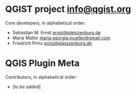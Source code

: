# QGIST project <info@qgist.org>

Core developers, in alphabetical order:

- Sebastian M. Ernst <ernst@pleiszenburg.de>
- Maria Müller <maria.georgia.mueller@gmail.com>
- Friedrich Prinz <prinz@pleiszenburg.de>

# QGIS Plugin Meta

Contributors, in alphabetical order:

- [to be added]
